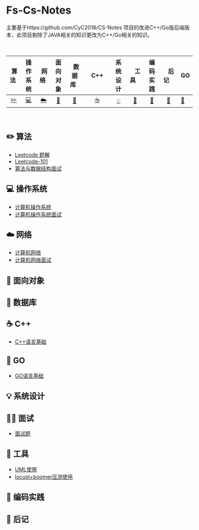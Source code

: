 # Fs-Cs-Notes

主要基于https://github.com/CyC2018/CS-Notes 项目的改进C++/Go版后端版本，此项目剔除了JAVA相关的知识更改为C++/Go相关的知识。

<br>

|      &nbsp;算法&nbsp;      |             操作系统             |    &nbsp;网络&nbsp;    |        面向对象        |    &nbsp;&nbsp;数据库&nbsp;&nbsp;    | &nbsp;&nbsp;&nbsp;C++&nbsp;&nbsp;&nbsp; |         系统设计         | &nbsp;&nbsp;&nbsp;工具&nbsp;&nbsp;&nbsp; |               编码实践               | &nbsp;&nbsp;&nbsp;后记&nbsp;&nbsp;&nbsp; | GO           |
| :------------------------: | :------------------------------: | :--------------------: | :--------------------: | :----------------------------------: | :-------------------------------------: | :----------------------: | :--------------------------------------: | :----------------------------------: | :--------------------------------------: | ------------ |
| [:pencil2:](#pencil2-算法) | [:computer:](#computer-操作系统) | [:cloud:](#cloud-网络) | [:art:](#art-面向对象) | [:floppy_disk:](#floppy_disk-数据库) |         [:coffee:](#coffee-C++)         | [:bulb:](#bulb-系统设计) |         [:wrench:](#wrench-工具)         | [:watermelon:](#watermelon-编码实践) |           [:memo:](#memo-后记)           | [:tea:](#tea-GO) |

<br>

## :pencil2: 算法

- [Leetcode 题解](notes/Leetcode题解/目录.md)
- [Leetcode-101](notes/Leetcode-101/目录.md)
- [算法与数据结构面试](notes/面试/算法与数据结构面试.md)

## :computer: 操作系统

- [计算机操作系统](notes/计算机操作系统/目录.md)
- [计算机操作系统面试](notes/面试/操作系统面试.md)

## :cloud: 网络 

- [计算机网络](notes/计算机网络/目录.md)
- [计算机网络面试](notes/面试/计算机网络面试.md)

## :art: 面向对象





## :floppy_disk: 数据库





## :coffee: C++

* [C++语言基础](notes/C++/目录.md)

## :tea: GO

* [GO语言基础](notes/GO/目录.md)


## :bulb: 系统设计 



## :woman_artist: 面试
* [面试题](notes/面试/目录.md)



## :wrench: 工具 

- [UML使用](notes/工具/史上最全的StarUML使用教程.md)
- [locust+boomer压测使用](notes/工具/压测工具.md)

## :watermelon: 编码实践 



## :memo: 后记